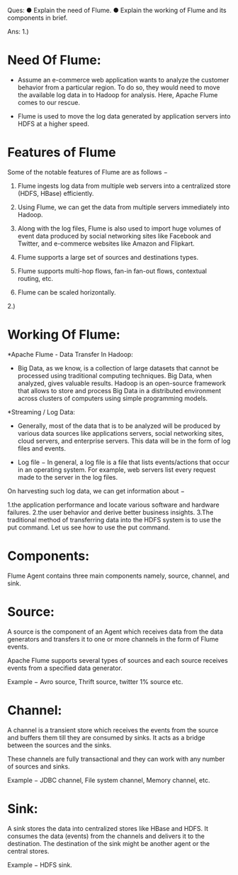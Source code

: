 Ques: ● Explain the need of Flume.
● Explain the working of Flume and its components in brief.

Ans:
1.)
# Need Of Flume:
- Assume an e-commerce web application wants to analyze the customer behavior from a particular region. To do so, they would need to move the available log data in to Hadoop for analysis. Here, Apache Flume comes to our rescue.

- Flume is used to move the log data generated by application servers into HDFS at a higher speed.

# Features of Flume
Some of the notable features of Flume are as follows −

1. Flume ingests log data from multiple web servers into a centralized store (HDFS, HBase) efficiently.

2. Using Flume, we can get the data from multiple servers immediately into Hadoop.

3. Along with the log files, Flume is also used to import huge volumes of event data produced by social networking sites like Facebook and Twitter, and e-commerce websites like Amazon and Flipkart.

4. Flume supports a large set of sources and destinations types.

5. Flume supports multi-hop flows, fan-in fan-out flows, contextual routing, etc.

6. Flume can be scaled horizontally.

2.)
# Working Of Flume:
*Apache Flume - Data Transfer In Hadoop:
- Big Data, as we know, is a collection of large datasets that cannot be processed using traditional computing techniques. Big Data, when analyzed, gives valuable results. Hadoop is an open-source framework that allows to store and process Big Data in a distributed environment across clusters of computers using simple programming models.

*Streaming / Log Data:
- Generally, most of the data that is to be analyzed will be produced by various data sources like applications servers, social networking sites, cloud servers, and enterprise servers. This data will be in the form of log files and events.

- Log file − In general, a log file is a file that lists events/actions that occur in an operating system. For example, web servers list every request made to the server in the log files.

On harvesting such log data, we can get information about −

1.the application performance and locate various software and hardware failures.
2.the user behavior and derive better business insights.
3.The traditional method of transferring data into the HDFS system is to use the put command. Let us see how to use the put command.

# Components:
Flume Agent contains three main components namely, source, channel, and sink.

# Source:
A source is the component of an Agent which receives data from the data generators and transfers it to one or more channels in the form of Flume events.

Apache Flume supports several types of sources and each source receives events from a specified data generator.

Example − Avro source, Thrift source, twitter 1% source etc.

# Channel:
A channel is a transient store which receives the events from the source and buffers them till they are consumed by sinks. It acts as a bridge between the sources and the sinks.

These channels are fully transactional and they can work with any number of sources and sinks.

Example − JDBC channel, File system channel, Memory channel, etc.

# Sink:
A sink stores the data into centralized stores like HBase and HDFS. It consumes the data (events) from the channels and delivers it to the destination. The destination of the sink might be another agent or the central stores.

Example − HDFS sink.
